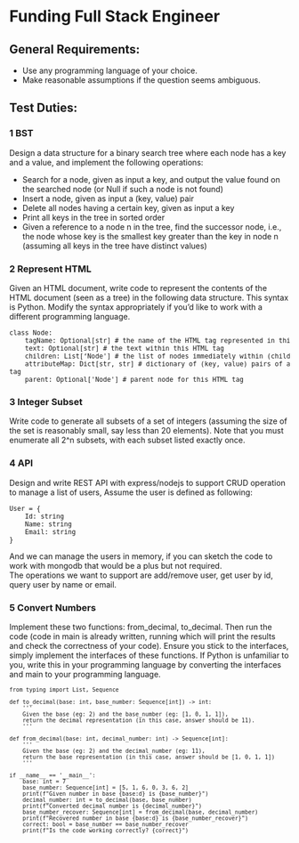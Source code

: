 # Funding Full Stack Engineer

## General Requirements:

- Use any programming language of your choice.
- Make reasonable assumptions if the question seems ambiguous.

## Test Duties:

### 1 BST

Design a data structure for a binary search tree where each node has a key and a value,
and implement the following operations:

- Search for a node, given as input a key, and output the value found on the
  searched node (or Null if such a node is not found)
- Insert a node, given as input a (key, value) pair
- Delete all nodes having a certain key, given as input a key
- Print all keys in the tree in sorted order
- Given a reference to a node n in the tree, find the successor node, i.e., the node
  whose key is the smallest key greater than the key in node n (assuming all keys
  in the tree have distinct values)

### 2 Represent HTML

Given an HTML document, write code to represent the contents of the HTML document (seen as a tree) in the following data
structure. This syntax is Python. Modify the syntax appropriately if you’d like to work with a different programming
language.
<pre><small>class Node:
    tagName: Optional[str] # the name of the HTML tag represented in this node
    text: Optional[str] # the text within this HTML tag
    children: List[‘Node'] # the list of nodes immediately within (children of) this HTML tag
    attributeMap: Dict[str, str] # dictionary of (key, value) pairs of attributes in this HTML
tag
    parent: Optional['Node'] # parent node for this HTML tag
</small></pre>

### 3 Integer Subset

Write code to generate all subsets of a set of integers (assuming the size of the set is reasonably small, say less than
20 elements). Note that you must enumerate all 2^n subsets, with each subset listed exactly once.

### 4 API

Design and write REST API with express/nodejs to support CRUD operation to manage a list of users, Assume the user is
defined as following:
<pre><small>User = {
    Id: string
    Name: string
    Email: string
}</small></pre>
And we can manage the users in memory, if you can sketch the code to work with mongodb that would be a plus but not
required.<br> The operations we want to support are add/remove user, get user by id, query user by name or email.

### 5 Convert Numbers

Implement these two functions: from_decimal, to_decimal. Then run the code (code in
main is already written, running which will print the results and check the correctness of
your code). Ensure you stick to the interfaces, simply implement the interfaces of these
functions. If Python is unfamiliar to you, write this in your programming language by
converting the interfaces and main to your programming language.

<pre><small><code lang="python">from typing import List, Sequence

def to_decimal(base: int, base_number: Sequence[int]) -> int:
    '''
    Given the base (eg: 2) and the base_number (eg: [1, 0, 1, 1]),
    return the decimal representation (in this case, answer should be 11).
    '''

def from_decimal(base: int, decimal_number: int) -> Sequence[int]:
    '''
    Given the base (eg: 2) and the decimal_number (eg: 11),
    return the base representation (in this case, answer should be [1, 0, 1, 1])
    '''

if __name__ == '__main__':
    base: int = 7
    base_number: Sequence[int] = [5, 1, 6, 0, 3, 6, 2]
    print(f"Given number in base {base:d} is {base_number}")
    decimal_number: int = to_decimal(base, base_number)
    print(f"Converted decimal number is {decimal_number}")
    base_number_recover: Sequence[int] = from_decimal(base, decimal_number)
    print(f"Recovered number in base {base:d} is {base_number_recover}")
    correct: bool = base_number == base_number_recover
    print(f"Is the code working correctly? {correct}")
</code></small></pre>